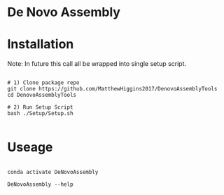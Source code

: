 # De Novo Assembly


# Installation

Note: In future this call all be wrapped into single setup script.

```

# 1) Clone package repo 
git clone https://github.com/MatthewHiggins2017/DenovoAssemblyTools
cd DenovoAssemblyTools

# 2) Run Setup Script
bash ./Setup/Setup.sh


```
# Useage

```

conda activate DeNovoAssembly

DeNovoAssembly --help

```